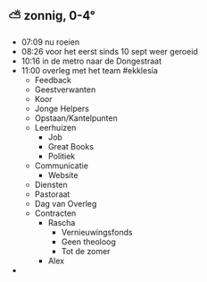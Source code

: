 ##  ⛅ zonnig, 0-4°
- 07:09 nu roeien
- 08:26 voor het eerst sinds 10 sept weer geroeid
- 10:16 in de metro naar de Dongestraat
- 11:00 overleg met het team #ekklesia
	- Feedback
	- Geestverwanten
	- Koor
	- Jonge Helpers
	- Opstaan/Kantelpunten
	- Leerhuizen
		- Job
		- Great Books
		- Politiek
	- Communicatie
		- Website
	- Diensten
	- Pastoraat
	- Dag van Overleg
	- Contracten
		- Rascha
			- Vernieuwingsfonds
			- Geen theoloog
			- Tot de zomer
		- Alex
-